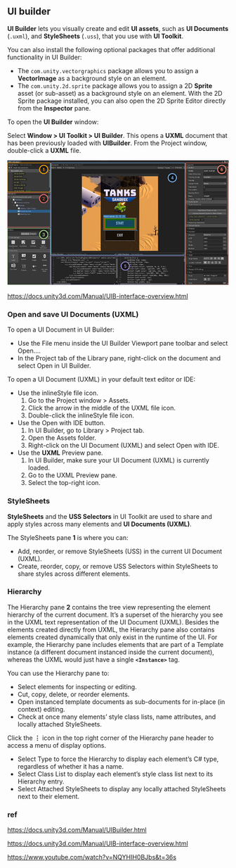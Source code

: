 ## UI builder 

**UI Builder** lets you visually create and edit **UI assets**, such as **UI Documents** (`.uxml`), and **StyleSheets** (`.uss`), that you use with **UI Toolkit**.

You can also install the following optional packages that offer additional functionality in UI Builder:

- The `com.unity.vectorgraphics` package allows you to assign a **VectorImage** as a background style on an element.
- The `com.unity.2d.sprite` package allows you to assign a 2D **Sprite** asset (or sub-asset) as a background style on an element. With the 2D Sprite package installed, you can also open the 2D Sprite Editor directly from the **Inspector** pane.

To open the **UI Builder** window:

Select **Window > UI Toolkit > UI Builder**. This opens a **UXML** document that has been previously loaded with **UIBuilder**. From the Project window, double-click a **UXML** file.


![](./img/UIBuilderAnnotatedMainWindow.png)

https://docs.unity3d.com/Manual/UIB-interface-overview.html

### Open and save UI Documents (UXML)

To open a UI Document in UI Builder:

- Use the File menu inside the UI Builder Viewport pane toolbar and select Open….
- In the Project tab of the Library pane, right-click on the document and select Open in UI Builder.

To open a UI Document (UXML) in your default text editor or IDE:

- Use the inlineStyle file icon.
  1. Go to the Project window > Assets.
  2. Click the arrow in the middle of the UXML file icon.
  3. Double-click the inlineStyle file icon.
- Use the Open with IDE button.
  1. In UI Builder, go to Library > Project tab.
  2. Open the Assets folder.
  3. Right-click on the UI Document (UXML) and select Open with IDE.
- Use the **UXML** Preview pane.
  1. In UI Builder, make sure your UI Document (UXML) is currently loaded.
  2. Go to the UXML Preview pane.
  3. Select the top-right icon.



### StyleSheets
**StyleSheets** and the **USS Selectors** in UI Toolkit are used to share and apply styles across many elements and **UI Documents (UXML)**.

The StyleSheets pane **1** is where you can:

- Add, reorder, or remove StyleSheets (USS) in the current UI Document (UXML).
- Create, reorder, copy, or remove USS Selectors within StyleSheets to share styles across different elements.


### Hierarchy

The Hierarchy pane **2** contains the tree view representing the element hierarchy of the current document. It’s a superset of the hierarchy you see in the UXML text representation of the UI Document (UXML). Besides the elements created directly from UXML, the Hierarchy pane also contains elements created dynamically that only exist in the runtime of the UI. For example, the Hierarchy pane includes elements that are part of a Template instance (a different document instanced inside the current document), whereas the UXML would just have a single **`<Instance>`** tag.

  
You can use the Hierarchy pane to:

- Select elements for inspecting or editing.
- Cut, copy, delete, or reorder elements.
- Open instanced template documents as sub-documents for in-place (in context) editing.
- Check at once many elements’ style class lists, name attributes, and locally attached StyleSheets. 
  
Click the **⋮** icon in the top right corner of the Hierarchy pane header to access a menu of display options.

- Select Type to force the Hierarchy to display each element’s C# type, regardless of whether it has a name.
- Select Class List to display each element’s style class list next to its Hierarchy entry.
- Select Attached StyleSheets to display any locally attached StyleSheets next to their element.  
  

### ref 

https://docs.unity3d.com/Manual/UIBuilder.html

https://docs.unity3d.com/Manual/UIB-interface-overview.html

https://www.youtube.com/watch?v=NQYHIH0BJbs&t=36s

